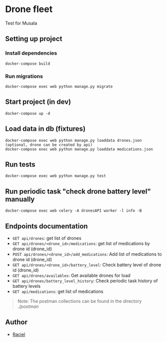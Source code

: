 # Drone fleet

Test for Musala

## Setting up project

### Install dependencies

```
docker-compose build
```

### Run migrations

```
docker-compose exec web python manage.py migrate
```

## Start project (in dev)

```
docker-compose up -d
```

## Load data in db (fixtures)

```
docker-compose exec web python manage.py loaddata drones.json (optional, drone can be created by api)
docker-compose exec web python manage.py loaddata medications.json
```

## Run tests

```
docker-compose exec web python manage.py test
```

## Run periodic task "check drone battery level" manually

```
docker-compose exec web celery -A dronesAPI worker -l info -B
```

## Endpoints documentation

- `GET api/drones`: get list of drones
- `GET api/drones/<drone_id>/medications`: get list of medications by drone id (drone_id)
- `POST api/drones/<drone_id>/add_medications`: Add list of medications to drone id (drone_id)
- `GET api/drones/<drone_id>/battery_level`: Check battery level of drone id (drone_id)
- `GET api/drones/availables`: Get available drones for load
- `GET api/drones/battery_level_history`: Check periodic task history of battery levels
- `GET api/medications`: get list of medications

> Note: The postman collections can be found in the directory *./postman*

## Author

- [Raciel](http://website)
